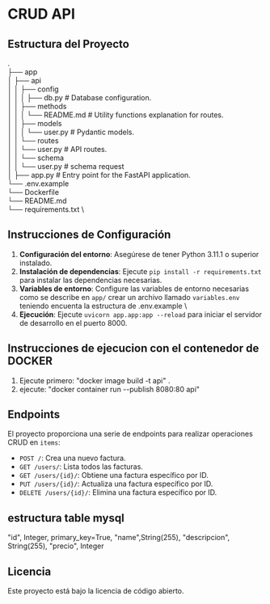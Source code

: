 # CRUD API

## Estructura del Proyecto

. \
├── app \
│   ├── api \
│   │   ├── config \
│   │   │   ├── db.py  # Database configuration. \
│   │   ├── methods \
│   │   │   └── README.md  # Utility functions explanation for routes. \
│   │   ├── models \
│   │   │   └── user.py  # Pydantic models. \
│   │   └── routes \
│   │       └── user.py  # API routes. \
│   │   └── schema \
│   │       └── user.py  # schema request \
│   ├── app.py  # Entry point for the FastAPI application. \
└── .env.example \
└── Dockerfile \
└── README.md \
└── requirements.txt \

## Instrucciones de Configuración

1. **Configuración del entorno**: Asegúrese de tener Python 3.11.1 o superior instalado.
2. **Instalación de dependencias**: Ejecute `pip install -r requirements.txt` para instalar las dependencias necesarias.
3. **Variables de entorno**: Configure las variables de entorno necesarias como se describe en `app/` crear un archivo llamado `variables.env` teniendo encuenta la estructura de .env.example \ 
4. **Ejecución**: Ejecute `uvicorn app.app:app --reload` para iniciar el servidor de desarrollo en el puerto 8000.

## Instrucciones de ejecucion con el contenedor de DOCKER
1. Ejecute primero: "docker image build -t api" .
2. ejecute: "docker container run --publish 8080:80 api"
   

## Endpoints

El proyecto proporciona una serie de endpoints para realizar operaciones CRUD en `items`:

- `POST /`: Crea una nuevo factura.
- `GET /users/`: Lista todos las facturas.
- `GET /users/{id}/`: Obtiene una factura específico por ID.
- `PUT /users/{id}/`: Actualiza una factura específico por ID.
- `DELETE /users/{id}/`: Elimina una factura específico por ID.

## estructura table mysql 

"id", Integer, primary_key=True,
"name",String(255),
"descripcion", String(255),
"precio", Integer

## Licencia

Este proyecto está bajo la licencia de código abierto.
